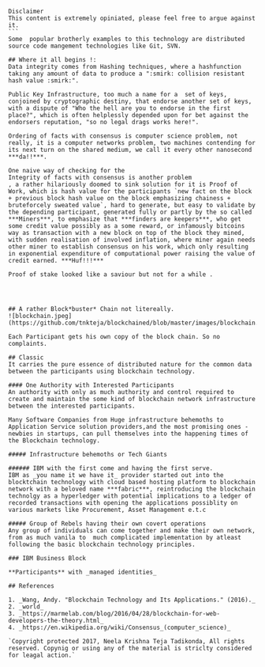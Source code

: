 
````
Disclaimer
This content is extremely opiniated, please feel free to argue against it. 
```
Some  popular brotherly examples to this technology are distributed source code mangement technologies like Git, SVN.

## Where it all begins !:
Data integrity comes from Hashing techniques, where a hashfunction taking any amount of data to produce a ":smirk: collision resistant hash value :smirk:".

Public Key Infrastructure, too much a name for a  set of keys, conjoined by cryptographic destiny, that endorse another set of keys, with a dispute of "Who the hell are you to endorse in the first place?", which is often helplessly depended upon for bet against the endorsers reputation, "so no legal drags works here!".

Ordering of facts with consensus is computer science problem, not really, it is a computer networks problem, two machines contending for 
its next turn on the shared medium, we call it every other nanosecond ***da!!***. 

One naive way of checking for the  
Integrity of facts with consensus is another problem
, a rather hilariously doomed to sink solution for it is Proof of Work, which is hash value for the participants `new fact on the block + previous block hash value on the block emphasizing chainess + bruteforcely sweated value`, hard to generate, but easy to validate by the depending participant, generated fully or partly by the so called ***Miners***, to emphasize that ***finders are keepers***, who get some credit value possibly as a some reward, or infamously bitcoins way as transaction with a new block on top of the block they mined, with sudden realisation of involved inflation, where miner again needs other miner to establish consensus on his work, which only resulting in exponential expenditure of computational power raising the value of credit earned. ***Huf!!!***

Proof of stake looked like a saviour but not for a while .




## A rather Block*buster* Chain not litereally.
![blockchain.jpeg](https://github.com/tnkteja/blockchained/blob/master/images/blockchain.jpeg)

Each Participant gets his own copy of the block chain. So no complaints.

## Classic
It carries the pure essence of distributed nature for the common data between the participants using blockchain technology. 

#### One Authority with Interested Participants
An authority with only as much authority and control required to create and maintain the some kind of blockchain network infrastructure between the interested participants.

Many Software Companies from Huge infrastructure behemoths to Application Service solution providers,and the most promising ones - newbies in startups, can pull themselves into the happening times of the Blockchain technology.

##### Infrastructure behemoths or Tech Giants

###### IBM with the first come and having the first serve.
IBM as _you name it we have it_ provider started out into the blocktchain technology with cloud based hosting platform to blockchain network with a beloved name ***fabric***, reintroducing the blockchain technolgy as a hyperledger with potential implications to a ledger of recorded transactions with opening the applications possiblity on various markets like Procurement, Asset Management e.t.c 

##### Group of Rebels having their own covert operations
Any group of individuals can come together and make their own network, from as much vanila to  much complicated implementation by atleast following the basic blockchain technology principles.

### IBM Business Block

**Participants** with _managed identities_ 

## References

1. _Wang, Andy. "Blockchain Technology and Its Applications." (2016)._
2. _world_
3. _https://marmelab.com/blog/2016/04/28/blockchain-for-web-developers-the-theory.html_
4. _https://en.wikipedia.org/wiki/Consensus_(computer_science)_

`Copyright protected 2017, Neela Krishna Teja Tadikonda, All rights reserved. Copynig or using any of the material is striclty considered for leagal action.`
